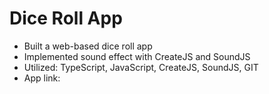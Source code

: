 # Dice Roll App

- Built a web-based dice roll app
- Implemented sound effect with CreateJS and SoundJS
- Utilized: TypeScript, JavaScript, CreateJS, SoundJS, GIT
- App link: 
